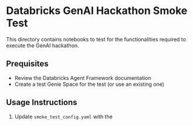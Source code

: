 # Databricks GenAI Hackathon Smoke Test
This directory contains notebooks to test for the functionalities required to execute the GenAI hackathon.

## Prequisites
- Review the Databricks Agent Framework documentation
- Create a test Genie Space for the test (or use an existing one)

## Usage Instructions
1. Update `smoke_test_config.yaml` with the 